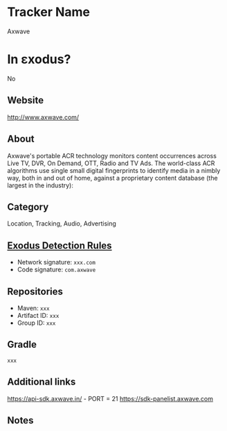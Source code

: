 # Tracker Name
Axwave

# In εxodus?
No

## Website
http://www.axwave.com/

## About
Axwave's portable ACR technology  monitors content occurrences across Live TV, DVR, On Demand, OTT, Radio and TV Ads. The world-class ACR algorithms use single small digital fingerprints to identify media in a nimbly way, both in and out of home, against a proprietary content database (the largest in the industry):


## Category
Location, Tracking, Audio, Advertising

## [Exodus Detection Rules](https://exodus-privacy.eu.org)
*   Network signature: `xxx.com`
*   Code signature: `com.axwave`

## Repositories
*   Maven: `xxx`
*   Artifact ID: `xxx`
*   Group ID: `xxx`

## Gradle
`xxx`

## Additional links
https://api-sdk.axwave.in/ - PORT = 21
https://sdk-panelist.axwave.com

## Notes
